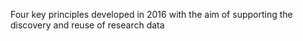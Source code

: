Four key principles developed in 2016 with the aim of supporting the discovery and reuse of research data
